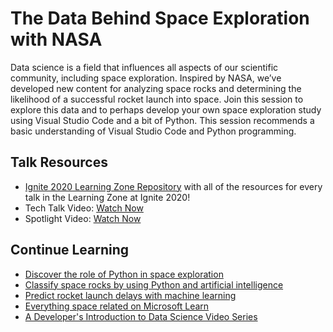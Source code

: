 # The Data Behind Space Exploration with NASA
Data science is a field that influences all aspects of our scientific community, including space exploration. Inspired by NASA, we’ve developed new content for analyzing space rocks and determining the likelihood of a successful rocket launch into space. Join this session to explore this data and to perhaps develop your own space exploration study using Visual Studio Code and a bit of Python. This session recommends a basic understanding of Visual Studio Code and Python programming.

## Talk Resources

- [Ignite 2020 Learning Zone Repository](https://github.com/microsoft/ignitelearnzone/blob/main/session-resources/github.md) with all of the resources for every talk in the Learning Zone at Ignite 2020!
- Tech Talk Video: [Watch Now](https://youtu.be/OQrt766zTVw)
- Spotlight Video: [Watch Now](https://youtu.be/evUMRkkDgQ0)

## Continue Learning

- [Discover the role of Python in space exploration](https://docs.microsoft.com/learn/paths/introduction-python-space-exploration-nasa/?WT.mc_id=ignite2020_techseries)
- [Classify space rocks by using Python and artificial intelligence](https://docs.microsoft.com/learn/paths/classify-space-rocks-artificial-intelligence-nasa/?WT.mc_id=ignite2020_techseries)
- [Predict rocket launch delays with machine learning](https://docs.microsoft.com/learn/paths/machine-learning-predict-launch-delay-nasa/?WT.mc_id=ignite2020_techseries)
- [Everything space related on Microsoft Learn](https://docs.microsoft.com/learn/topics/nasa?WT.mc_id=ignite2020_techseries)
- [A Developer's Introduction to Data Science Video Series](https://www.youtube.com/watch?v=cUHXjTdMdYc&list=PLlrxD0HtieHjDop2DtiCmwTTcrlwKAVHE)
